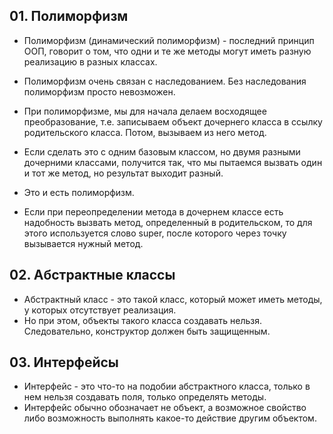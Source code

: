 ## 01. Полиморфизм
* Полиморфизм (динамический полиморфизм) - последний принцип ООП, говорит о том, что одни и те же методы могут
иметь разную реализацию в разных классах.
* Полиморфизм очень связан с наследованием. Без наследования полиморфизм просто невозможен.
* При полиморфизме, мы для начала делаем восходящее преобразование, т.е. записываем объект дочернего класса
в ссылку родительского класса. Потом, вызываем из него метод.
* Если сделать это с одним базовым классом, но двумя разными дочерними классами, получится так, что мы
пытаемся вызвать один и тот же метод, но результат выходит разный.
* Это и есть полиморфизм.

* Если при переопределении метода в дочернем классе есть надобность вызвать метод, определенный в 
родительском, то для этого используется слово super, после которого через точку вызывается нужный метод.

## 02. Абстрактные классы
* Абстрактный класс - это такой класс, который может иметь методы, у которых отсутствует реализация.
* Но при этом, объекты такого класса создавать нельзя. Следовательно, конструктор должен быть защищенным.
## 03. Интерфейсы
* Интерфейс - это что-то на подобии абстрактного класса, только в нем нельзя создавать поля, только определять методы.
* Интерфейс обычно обозначает не объект, а возможное свойство либо возможность выполнять какое-то действие другим объектом.
